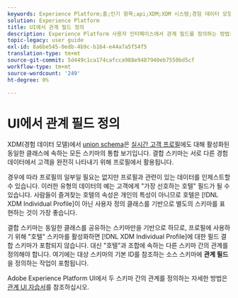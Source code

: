 ```yaml
---
keywords: Experience Platform;홈;인기 항목;api;XDM;XDM 시스템;경험 데이터 모델;ui;작업 영역;관계;필드;home;popular topics;api;XDM system;experience data model;ui;workspace;relationship;field
solution: Experience Platform
title: UI에서 관계 필드 정의
description: Experience Platform 사용자 인터페이스에서 관계 필드를 정의하는 방법을 알아봅니다.
topic-legacy: user guide
exl-id: 8a6be545-0edb-4b9c-b164-e44a7a5f54f5
translation-type: tm+mt
source-git-commit: 5d449c1ca174cafcca988e9487940eb7550bd5cf
workflow-type: tm+mt
source-wordcount: '249'
ht-degree: 0%

---
```


# UI에서 관계 필드 정의

XDM(경험 데이터 모델)에서 [union schema](../../schema/composition.md#union)은 [실시간 고객 프로필](../../../profile/home.md)에도 대해 활성화된 동일한 클래스에 속하는 모든 스키마의 통합 보기입니다. 결합 스키마는 서로 다른 경험 데이터에서 고객을 완전히 나타내기 위해 프로필에서 활용됩니다.

경우에 따라 프로필의 일부일 필요는 없지만 프로필과 관련이 있는 데이터를 인제스트할 수 있습니다. 이러한 유형의 데이터의 예는 고객에게 &quot;가장 선호하는 호텔&quot; 필드가 될 수 있습니다. 사람들이 즐겨찾는 호텔의 속성은 개인의 특성이 아니므로 호텔은 [!DNL XDM Individual Profile]이 아닌 사용자 정의 클래스를 기반으로 별도의 스키마를 표현하는 것이 가장 좋습니다.

결합 스키마는 동일한 클래스를 공유하는 스키마만을 기반으로 하므로, 프로필에 사용하기 위해 &quot;호텔&quot; 스키마를 활성화하면 [!DNL XDM Individual Profile]에 대한 필드 결합 스키마가 포함되지 않습니다. 대신 &quot;호텔&quot;과 조합에 속하는 다른 스키마 간의 관계를 정의해야 합니다. 여기에는 대상 스키마의 기본 ID를 참조하는 소스 스키마에 **관계 필드**&#x200B;을 정의하는 작업이 포함됩니다.

Adobe Experience Platform UI에서 두 스키마 간의 관계를 정의하는 자세한 방법은 [관계 UI 자습서](../../tutorials/relationship-ui.md)를 참조하십시오.

